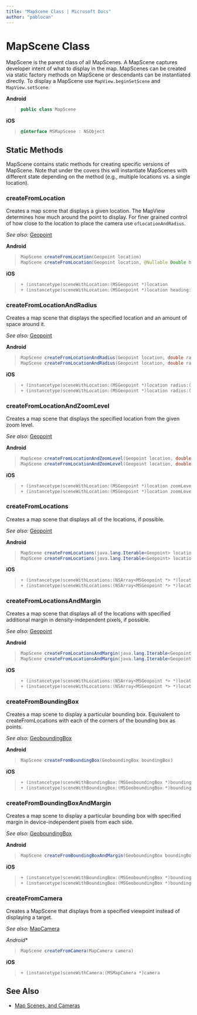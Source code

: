 ```yaml
---
title: "MapScene Class | Microsoft Docs"
author: "pablocan"
---
```


# MapScene Class

MapScene is the parent class of all MapScenes. A MapScene captures developer intent of what to display in the map.
MapScenes can be created via static factory methods on MapScene or descendants can be instantiated directly. To display a MapScene use `MapView.beginSetScene` and `MapView.setScene`.

**Android**

>```java
> public class MapScene
>```

**iOS**

>```objectivec
> @interface MSMapScene : NSObject
>```

## Static Methods

MapScene contains static methods for creating specific versions of MapScene.  Note that under the covers this will instantiate MapScenes with different state depending on the method (e.g., multiple locations vs. a single location).

### createFromLocation

Creates a map scene that displays a given location. The MapView determines how much around the point to display. For finer grained control of how close to the location to place the camera use `ofLocationAndRadius`.

_See also:_ [Geopoint](Geopoint-class.md)

**Android**

>```java
> MapScene createFromLocation(Geopoint location)
> MapScene createFromLocation(Geopoint location, @Nullable Double headingInDegrees, @Nullable Double pitchInDegrees)>
>```

**iOS**

>```objectivec
> + (instancetype)sceneWithLocation:(MSGeopoint *)location
> + (instancetype)sceneWithLocation:(MSGeopoint *)location heading:(CLLocationDirection)heading pitch:(double)pitch
>```

### createFromLocationAndRadius

Creates a map scene that displays the specified location and an amount of space around it.

_See also:_ [Geopoint](Geopoint-class.md)

**Android**

>```java
> MapScene createFromLocationAndRadius(Geopoint location, double radiusInMeters) 
> MapScene createFromLocationAndRadius(Geopoint location, double radiusInMeters, @Nullable Double headingInDegrees, @Nullable Double pitchInDegrees)
>```

**iOS**

>```objectivec
> + (instancetype)sceneWithLocation:(MSGeopoint *)location radius:(CLLocationDistance)radius
> + (instancetype)sceneWithLocation:(MSGeopoint *)location radius:(CLLocationDistance)radius heading:(CLLocationDirection)heading pitch:(double)pitch
>```

### createFromLocationAndZoomLevel

Creates a map scene that displays the specified location from the given zoom level.

_See also:_ [Geopoint](Geopoint-class.md)

**Android**

>```java
> MapScene createFromLocationAndZoomLevel(Geopoint location, double zoomLevel) 
> MapScene createFromLocationAndZoomLevel(Geopoint location, double zoomLevel, @Nullable Double headingInDegrees, @Nullable Double pitchInDegrees)
>```

**iOS**

>```objectivec
> + (instancetype)sceneWithLocation:(MSGeopoint *)location zoomLevel:(double)zoomLevel
> + (instancetype)sceneWithLocation:(MSGeopoint *)location zoomLevel:(double)zoomLevel heading:(CLLocationDirection)heading pitch:(double)pitch
>```

### createFromLocations

Creates a map scene that displays all of the locations, if possible.

_See also:_ [Geopoint](Geopoint-class.md)

**Android**

>```java
> MapScene createFromLocations(java.lang.Iterable<Geopoint> locations)
> MapScene createFromLocations(java.lang.Iterable<Geopoint> locations, @Nullable Double headingInDegrees, @Nullable Double pitchInDegrees)
>```

**iOS**

>```objectivec
> + (instancetype)sceneWithLocations:(NSArray<MSGeopoint *> *)locations
> + (instancetype)sceneWithLocations:(NSArray<MSGeopoint *> *)locations heading:(CLLocationDirection)heading pitch:(double)pitch
>```

### createFromLocationsAndMargin

Creates a map scene that displays all of the locations with specified additional margin in density-independent pixels, if possible.

_See also:_ [Geopoint](Geopoint-class.md)

**Android**

>```java
> MapScene createFromLocationsAndMargin(java.lang.Iterable<Geopoint> locations, double marginInDeviceIndependentPixels)
> MapScene createFromLocationsAndMargin(java.lang.Iterable<Geopoint> locations, double marginInDeviceIndependentPixels, @Nullable Double headingInDegrees, @Nullable Double pitchInDegrees)
>```

**iOS**

>```objectivec
> + (instancetype)sceneWithLocations:(NSArray<MSGeopoint *> *)locations margin:(double)margin
> + (instancetype)sceneWithLocations:(NSArray<MSGeopoint *> *)locations margin:(double)margin heading:(CLLocationDirection)heading pitch:(double)pitch
>```

### createFromBoundingBox

Creates a map scene to display a particular bounding box. Equivalent to createFromLocations with each of the corners of the bounding box as points.

_See also:_ [GeoboundingBox](GeoboundingBox-class.md)

**Android**

>```java
> MapScene createFromBoundingBox(GeoboundingBox boundingBox)
>```

**iOS**

>```objectivec
> + (instancetype)sceneWithBoundingBox:(MSGeoboundingBox *)boundingBox
> + (instancetype)sceneWithBoundingBox:(MSGeoboundingBox *)boundingBox heading:(CLLocationDirection)heading pitch:(double)pitch;
>```

### createFromBoundingBoxAndMargin

Creates a map scene to display a particular bounding box with specified margin in device-independent pixels from each side.

_See also:_ [GeoboundingBox](GeoboundingBox-class.md)

**Android**

>```java
> MapScene createFromBoundingBoxAndMargin(GeoboundingBox boundingBox, double leftMarginInDeviceIndependentPixels, double topMarginInDeviceIndependentPixels, double rightMarginInDeviceIndependentPixels, double bottomMarginInDeviceIndependentPixels)
>```

**iOS**

>```objectivec
> + (instancetype)sceneWithBoundingBox:(MSGeoboundingBox *)boundingBox leftMargin:(double)leftMargin topMargin:(double)topMargin rightMargin:(double)rightMargin bottomMargin:(double)bottomMargin
> + (instancetype)sceneWithBoundingBox:(MSGeoboundingBox *)boundingBox leftMargin:(double)leftMargin topMargin:(double)topMargin rightMargin:(double)rightMargin bottomMargin:(double)bottomMargin heading:(CLLocationDirection)heading pitch:(double)pitch
>```

### createFromCamera

Creates a MapScene that displays from a specified viewpoint instead of displaying a target.

_See also:_ [MapCamera](MapCamera-class.md)

*Android**

>```java
> MapScene createFromCamera(MapCamera camera)
>```

**iOS**

>```objectivec
> + (instancetype)sceneWithCamera:(MSMapCamera *)camera
>```

## See Also

* [Map Scenes, and Cameras](../map-control-concepts/map-scenes-and-cameras.md)
